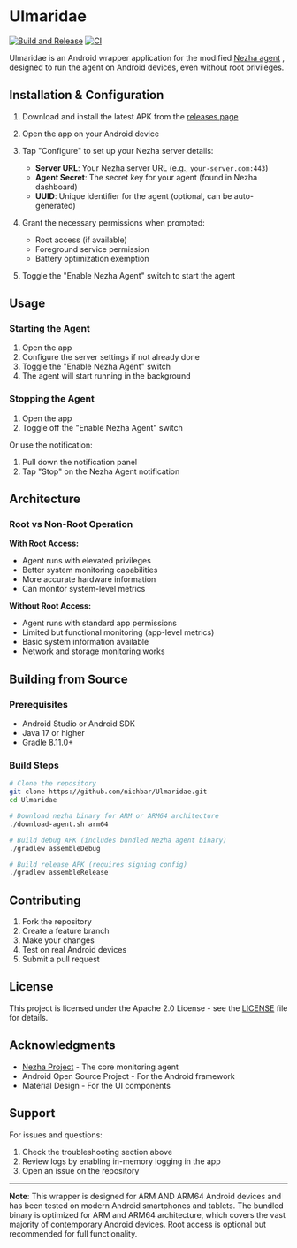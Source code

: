 # Ulmaridae

[![Build and Release](https://github.com/nichbar/Ulmaridae/actions/workflows/build-release.yml/badge.svg)](https://github.com/nichbar/Ulmaridae/actions/workflows/build-release.yml)
[![CI](https://github.com/nichbar/Ulmaridae/actions/workflows/ci.yml/badge.svg)](https://github.com/nichbar/Ulmaridae/actions/workflows/ci.yml)

Ulmaridae is an Android wrapper application for the modified [Nezha agent](](https://github.com/nezhahq/agent)) , designed to run the agent on Android devices, even without root privileges.

## Installation & Configuration

1. Download and install the latest APK from the [releases page](https://github.com/nichbar/Ulmaridae/releases)
2. Open the app on your Android device
3. Tap "Configure" to set up your Nezha server details:

   - **Server URL**: Your Nezha server URL (e.g., `your-server.com:443`)
   - **Agent Secret**: The secret key for your agent (found in Nezha dashboard)
   - **UUID**: Unique identifier for the agent (optional, can be auto-generated)

4. Grant the necessary permissions when prompted:
   - Root access (if available)
   - Foreground service permission
   - Battery optimization exemption

5. Toggle the "Enable Nezha Agent" switch to start the agent

## Usage

### Starting the Agent

1. Open the app
2. Configure the server settings if not already done
3. Toggle the "Enable Nezha Agent" switch
4. The agent will start running in the background

### Stopping the Agent

1. Open the app
2. Toggle off the "Enable Nezha Agent" switch

Or use the notification:

1. Pull down the notification panel
2. Tap "Stop" on the Nezha Agent notification

## Architecture

### Root vs Non-Root Operation

**With Root Access:**

- Agent runs with elevated privileges
- Better system monitoring capabilities
- More accurate hardware information
- Can monitor system-level metrics

**Without Root Access:**

- Agent runs with standard app permissions
- Limited but functional monitoring (app-level metrics)
- Basic system information available
- Network and storage monitoring works

## Building from Source

### Prerequisites

- Android Studio or Android SDK
- Java 17 or higher
- Gradle 8.11.0+

### Build Steps

```bash
# Clone the repository
git clone https://github.com/nichbar/Ulmaridae.git
cd Ulmaridae

# Download nezha binary for ARM or ARM64 architecture
./download-agent.sh arm64

# Build debug APK (includes bundled Nezha agent binary)
./gradlew assembleDebug

# Build release APK (requires signing config)
./gradlew assembleRelease
```

## Contributing

1. Fork the repository
2. Create a feature branch
3. Make your changes
4. Test on real Android devices
5. Submit a pull request

## License

This project is licensed under the Apache 2.0 License - see the [LICENSE](LICENSE) file for details.

## Acknowledgments

- [Nezha Project](https://github.com/nezhahq/agent) - The core monitoring agent
- Android Open Source Project - For the Android framework
- Material Design - For the UI components

## Support

For issues and questions:

1. Check the troubleshooting section above
2. Review logs by enabling in-memory logging in the app
3. Open an issue on the repository

---

**Note**: This wrapper is designed for ARM AND ARM64 Android devices and has been tested on modern Android smartphones and tablets. The bundled binary is optimized for ARM and ARM64 architecture, which covers the vast majority of contemporary Android devices. Root access is optional but recommended for full functionality.
